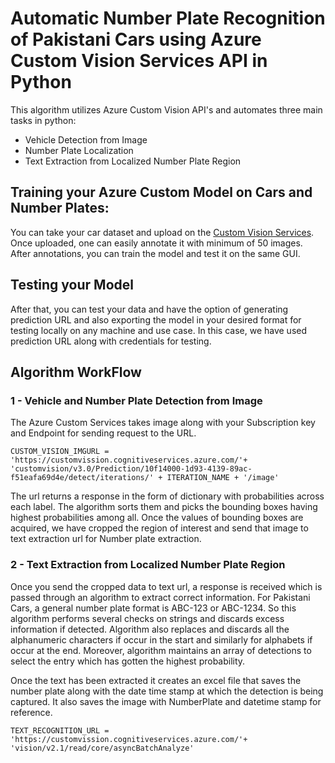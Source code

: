 # Automatic Number Plate Recognition of Pakistani Cars using Azure Custom Vision Services API in Python
This algorithm utilizes Azure Custom Vision API's and automates three main tasks in python: 
- Vehicle Detection from Image
- Number Plate Localization  
- Text Extraction from Localized Number Plate Region
## Training your Azure Custom Model on Cars and Number Plates:
You can take your car dataset and upload on the [Custom Vision Services](https://www.customvision.ai/). Once uploaded, one can easily annotate it with minimum of 50 images. After annotations, you can train the model and test it on the same GUI. 
## Testing your Model
After that, you can test your data and have the option of generating prediction URL and also exporting the model in your desired format for testing locally on any machine and use case. In this case, we have used prediction URL along with credentials for testing.

## Algorithm WorkFlow 
### 1 - Vehicle and Number Plate Detection from Image

The Azure Custom Services takes image along with your Subscription key and Endpoint for sending request to the URL. 

``` CUSTOM_VISION_IMGURL = 'https://customvission.cognitiveservices.azure.com/'+ 'customvision/v3.0/Prediction/10f14000-1d93-4139-89ac-f51eafa69d4e/detect/iterations/' + ITERATION_NAME + '/image' ```

The url returns a response in the form of dictionary with probabilities across each label. The algorithm sorts them and picks the bounding boxes having highest probabilities among all. Once the values of bounding boxes are acquired, we have cropped the region of interest and send that image to text extraction url for Number plate extraction. 

### 2 - Text Extraction from Localized Number Plate Region

Once you send the cropped data to text url, a response is received which is passed through an algorithm to extract correct information. For Pakistani Cars, a general number plate format is ABC-123 or ABC-1234. So this algorithm performs several checks on strings and discards excess information if detected. Algorithm also replaces and discards all the alphanumeric characters if occur in the start and similarly for alphabets if occur at the end. Moreover, algorithm maintains an array of detections to select the entry which has gotten the highest probability. 

Once the text has been extracted it creates an excel file that saves the number plate along with the date time stamp at which the detection is being captured. It also saves the image with NumberPlate and datetime stamp for reference. 

``` TEXT_RECOGNITION_URL = 'https://customvission.cognitiveservices.azure.com/'+ 'vision/v2.1/read/core/asyncBatchAnalyze' ```






